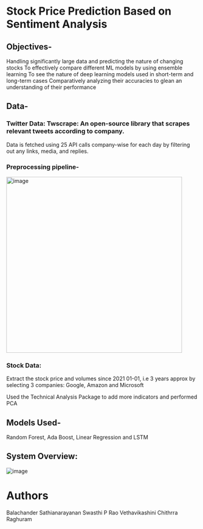 #   Stock Price Prediction Based on Sentiment Analysis

## Objectives- 
Handling significantly large data and predicting the nature of changing stocks
To effectively compare different ML models by using ensemble learning
To see the nature of deep learning models used in short-term and long-term cases
Comparatively analyzing their accuracies to glean an understanding of their performance

## Data- 
### Twitter Data: Twscrape: An open-source library that scrapes relevant tweets according to company.
Data is fetched using 25 API calls company-wise for each day by filtering out any links, media, and replies. 

### Preprocessing pipeline-

<img width="462" alt="image" src="https://github.com/vethavikashini-cr/EECS6893_FinalProject_Team15/assets/145593646/da248fcf-993a-4bac-a777-fa94f53f5c58">


### Stock Data: 
Extract the stock price and volumes since  2021 01-01, i.e 3 years approx by selecting 3 companies: Google, Amazon and Microsoft

Used the Technical Analysis Package to add more indicators and performed PCA

## Models Used-
Random Forest, Ada Boost, Linear Regression and LSTM

## System Overview:

![image](https://github.com/vethavikashini-cr/EECS6893_FinalProject_Team15/assets/145593646/e0a5579f-a191-4fc2-b345-31eb94721dca)

# Authors
Balachander Sathianarayanan
Swasthi P Rao
Vethavikashini Chithrra Raghuram
